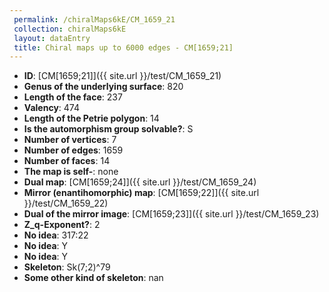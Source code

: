 ```yaml
--- 
 permalink: /chiralMaps6kE/CM_1659_21 
 collection: chiralMaps6kE
 layout: dataEntry
 title: Chiral maps up to 6000 edges - CM[1659;21]
---
```


- **ID**: [CM[1659;21]]({{ site.url }}/test/CM_1659_21)
- **Genus of the underlying surface**: 820
- **Length of the face**: 237
- **Valency**: 474
- **Length of the Petrie polygon**: 14
- **Is the automorphism group solvable?**: S
- **Number of vertices**: 7
- **Number of edges**: 1659
- **Number of faces**: 14
- **The map is self-**: none
- **Dual map**: [CM[1659;24]]({{ site.url }}/test/CM_1659_24)
- **Mirror (enantihomorphic) map**: [CM[1659;22]]({{ site.url }}/test/CM_1659_22)
- **Dual of the mirror image**: [CM[1659;23]]({{ site.url }}/test/CM_1659_23)
- **Z_q-Exponent?**: 2
- **No idea**:  317:22
- **No idea**: Y
- **No idea**: Y
- **Skeleton**: Sk(7;2)^79
- **Some other kind of skeleton**: nan
